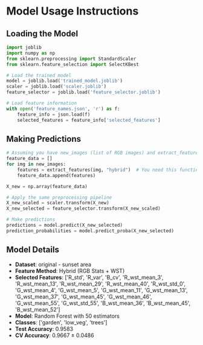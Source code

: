# Model Usage Instructions

## Loading the Model
```python
import joblib
import numpy as np
from sklearn.preprocessing import StandardScaler
from sklearn.feature_selection import SelectKBest

# Load the trained model
model = joblib.load('trained_model.joblib')
scaler = joblib.load('scaler.joblib')
feature_selector = joblib.load('feature_selector.joblib')

# Load feature information
with open('feature_names.json', 'r') as f:
    feature_info = json.load(f)
    selected_features = feature_info['selected_features']
```

## Making Predictions
```python
# Assuming you have new_images (list of RGB images) and extract_features function
feature_data = []
for img in new_images:
    features = extract_features(img, "hybrid")  # You need this function
    feature_data.append(features)

X_new = np.array(feature_data)

# Apply the same preprocessing pipeline
X_new_scaled = scaler.transform(X_new)
X_new_selected = feature_selector.transform(X_new_scaled)

# Make predictions
predictions = model.predict(X_new_selected)
prediction_probabilities = model.predict_proba(X_new_selected)
```

## Model Details
- **Dataset**: original - sunset area
- **Feature Method**: Hybrid (RGB Stats + WST)
- **Selected Features**: ['R_std', 'R_var', 'B_cv', 'R_wst_mean_3', 'R_wst_mean_13', 'R_wst_mean_29', 'R_wst_mean_40', 'R_wst_std_0', 'G_wst_mean_4', 'G_wst_mean_5', 'G_wst_mean_11', 'G_wst_mean_13', 'G_wst_mean_37', 'G_wst_mean_45', 'G_wst_mean_46', 'G_wst_mean_55', 'G_wst_std_55', 'B_wst_mean_36', 'B_wst_mean_45', 'B_wst_mean_52']
- **Model**: Random Forest with 50 estimators
- **Classes**: ['garden', 'low_veg', 'trees']
- **Test Accuracy**: 0.9583
- **CV Accuracy**: 0.9667 ± 0.0486
